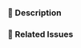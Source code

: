<!--
Thank you for submitting a pull request!

Please verify that:
* [ ] Code is up-to-date with the `master` branch.
* [ ] You've successfully built and run the tests locally.
* [ ] There are new or updated unit tests validating the change.

Refer to CONTRIBUTING.md for more details.
  https://github.com/asobti/kube-monkey/blob/master/CONTRIBUTING.md
-->

### :pencil: Description


### :link: Related Issues
